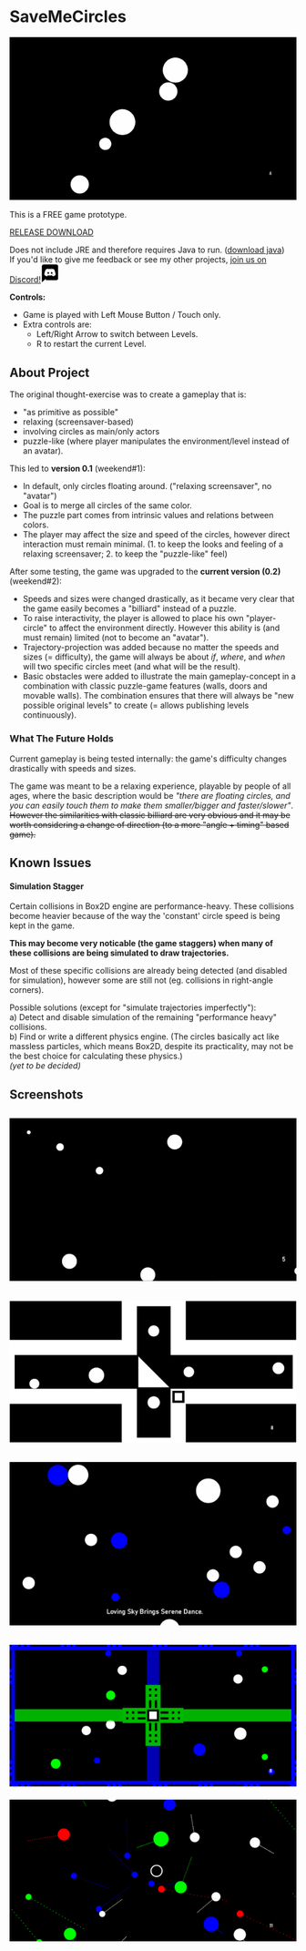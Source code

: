 # SaveMeCircles  
  
![main_preview](_screenshots/preview.gif)  
  
This is a FREE game prototype.  
  
[RELEASE DOWNLOAD](https://github.com/Dark-Gran/SaveMeCircles/releases/tag/0.2)  
  
Does not include JRE and therefore requires Java to run. ([download java](https://www.java.com/en/download/))  
If you'd like to give me feedback or see my other projects, [join us on Discord!](https://discord.com/invite/N4JxKsX3Q5)[![discord_icon](https://github.com/Dark-Gran/Farstar-2/blob/master/discord32flip.png)](https://discord.com/invite/N4JxKsX3Q5)

**Controls:**
- Game is played with Left Mouse Button / Touch only.
- Extra controls are:  
  - Left/Right Arrow to switch between Levels.
  - R to restart the current Level.
  
  
## About Project  
  
The original thought-exercise was to create a gameplay that is:
- "as primitive as possible"
- relaxing (screensaver-based)
- involving circles as main/only actors
- puzzle-like (where player manipulates the environment/level instead of an avatar).  

This led to **version 0.1** (weekend#1):  
- In default, only circles floating around. ("relaxing screensaver", no "avatar")  
- Goal is to merge all circles of the same color.  
- The puzzle part comes from intrinsic values and relations between colors.  
- The player may affect the size and speed of the circles, however direct interaction must remain minimal. (1. to keep the looks and feeling of a relaxing screensaver; 2. to keep the "puzzle-like" feel)  

After some testing, the game was upgraded to the **current version (0.2)** (weekend#2):  
- Speeds and sizes were changed drastically, as it became very clear that the game easily becomes a "billiard" instead of a puzzle.
- To raise interactivity, the player is allowed to place his own "player-circle" to affect the environment directly. However this ability is (and must remain) limited (not to become an "avatar").
- Trajectory-projection was added because no matter the speeds and sizes (= difficulty), the game will always be about _if_, _where_, and _when_ will two specific circles meet (and what will be the result).
- Basic obstacles were added to illustrate the main gameplay-concept in a combination with classic puzzle-game features (walls, doors and movable walls). The combination ensures that there will always be "new possible original levels" to create (= allows publishing levels continuously).
  
### What The Future Holds  
  
Current gameplay is being tested internally: the game's difficulty changes drastically with speeds and sizes.  

The game was meant to be a relaxing experience, playable by people of all ages, where the basic description would be _"there are floating circles, and you can easily touch them to make them smaller/bigger and faster/slower"_.  
~~However the similarities with classic billiard are very obvious and it may be worth considering a change of direction (to a more "angle + timing" based game).~~
  
  
## Known Issues  
  
#### Simulation Stagger  
  
Certain collisions in Box2D engine are performance-heavy. These collisions become heavier because of the way the 'constant' circle speed is being kept in the game.  
  
**This may become very noticable (the game staggers) when many of these collisions are being simulated to draw trajectories.**  
  
Most of these specific collisions are already being detected (and disabled for simulation), however some are still not (eg. collisions in right-angle corners).  
  
Possible solutions (except for "simulate trajectories imperfectly"):  
a) Detect and disable simulation of the remaining "performance heavy" collisions.  
b) Find or write a different physics engine. (The circles basically act like massless particles, which means Box2D, despite its practicality, may not be the best choice for calculating these physics.)  
_(yet to be decided)_
  
## Screenshots
  
![preview1](_screenshots/screen0.png)  
---  
![preview2](_screenshots/screen2.png)  
---  
![preview3](_screenshots/screen1.png)  
---  
![preview4](_screenshots/screen4.png)  
---  
![preview5](_screenshots/screen3.png)  
  
  
